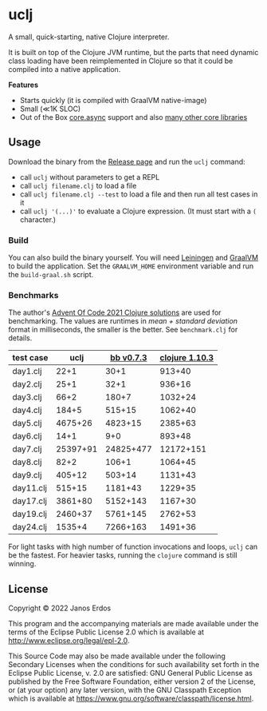 # uclj

A small, quick-starting, native Clojure interpreter.

It is built on top of the Clojure JVM runtime, but the parts that need dynamic class loading have been reimplemented in Clojure so that it could be compiled into a native application.

**Features**

- Starts quickly (it is compiled with GraalVM native-image)
- Small (≪1K SLOC)
- Out of the Box [core.async](https://github.com/clojure/core.async) support and also [many other core libraries](https://github.com/erdos/uclj/blob/master/src/uclj/core.clj#L10)

## Usage

Download the binary from the [Release page](https://github.com/erdos/uclj/releases) and run the `uclj` command:
- call `uclj` without parameters to get a REPL
- call `uclj filename.clj` to load a file
- call `uclj filename.clj --test` to load a file and then run all test cases in it
- call `uclj '(...)'` to evaluate a Clojure expression. (It must start with a `(` character.)

### Build

You can also build the binary yourself. You will need [Leiningen](https://leiningen.org/) and [GraalVM](https://www.graalvm.org/downloads/) to build the application. Set the `GRAALVM_HOME` environment variable and run the `build-graal.sh` script.

### Benchmarks

The author's [Advent Of Code 2021 Clojure solutions](https://github.com/erdos/advent-of-code) are used for benchmarking. The values are runtimes in _mean + standard deviation_ format in milliseconds, the smaller is the better. See `benchmark.clj` for details.

| test case | uclj | [bb v0.7.3](https://github.com/babashka/babashka) | [clojure 1.10.3](https://clojure.org/)
| --------- | ---- | ------------------------------------------------- | ---------------------------------------
| day1.clj   | 22+1       | 30+1       | 913+40
| day2.clj   | 25+1       | 32+1       | 936+16
| day3.clj   | 66+2       | 180+7      | 1032+24
| day4.clj   | 184+5      | 515+15     | 1062+40
| day5.clj   | 4675+26    | 4823+15    | 2385+63
| day6.clj   | 14+1       | 9+0        | 893+48
| day7.clj   | 25397+91   | 24825+477  | 12172+151
| day8.clj   | 82+2       | 106+1      | 1064+45
| day9.clj   | 405+12     | 503+14     | 1131+43
| day11.clj  | 515+15     | 1181+43    | 1229+35
| day17.clj  | 3861+80    | 5152+143   | 1167+30
| day19.clj  | 2460+37    | 5761+145   | 2762+53
| day24.clj  | 1535+4     | 7266+163   | 1491+36

For light tasks with high number of function invocations and loops, `uclj` can be the fastest. For heavier tasks, running the `clojure` command is still winning.

## License

Copyright © 2022 Janos Erdos

This program and the accompanying materials are made available under the
terms of the Eclipse Public License 2.0 which is available at
http://www.eclipse.org/legal/epl-2.0.

This Source Code may also be made available under the following Secondary
Licenses when the conditions for such availability set forth in the Eclipse
Public License, v. 2.0 are satisfied: GNU General Public License as published by
the Free Software Foundation, either version 2 of the License, or (at your
option) any later version, with the GNU Classpath Exception which is available
at https://www.gnu.org/software/classpath/license.html.
